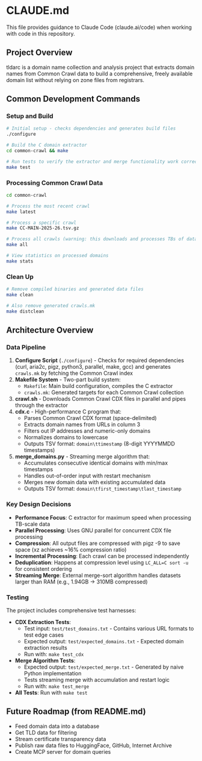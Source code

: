 # CLAUDE.md

This file provides guidance to Claude Code (claude.ai/code) when working with code in this repository.

## Project Overview

tldarc is a domain name collection and analysis project that extracts domain names from Common Crawl data to build a comprehensive, freely available domain list without relying on zone files from registrars.

## Common Development Commands

### Setup and Build
```bash
# Initial setup - checks dependencies and generates build files
./configure

# Build the C domain extractor
cd common-crawl && make

# Run tests to verify the extractor and merge functionality work correctly
make test
```

### Processing Common Crawl Data
```bash
cd common-crawl

# Process the most recent crawl
make latest

# Process a specific crawl
make CC-MAIN-2025-26.tsv.gz

# Process all crawls (warning: this downloads and processes TBs of data)
make all

# View statistics on processed domains
make stats
```

### Clean Up
```bash
# Remove compiled binaries and generated data files
make clean

# Also remove generated crawls.mk
make distclean
```

## Architecture Overview

### Data Pipeline
1. **Configure Script** (`./configure`) - Checks for required dependencies (curl, aria2c, pigz, python3, parallel, make, gcc) and generates `crawls.mk` by fetching the Common Crawl index
2. **Makefile System** - Two-part build system:
   - `Makefile`: Main build configuration, compiles the C extractor
   - `crawls.mk`: Generated targets for each Common Crawl collection
3. **crawl.sh** - Downloads Common Crawl CDX files in parallel and pipes through the extractor
4. **cdx.c** - High-performance C program that:
   - Parses Common Crawl CDX format (space-delimited)
   - Extracts domain names from URLs in column 3
   - Filters out IP addresses and numeric-only domains
   - Normalizes domains to lowercase
   - Outputs TSV format: `domain\ttimestamp` (8-digit YYYYMMDD timestamps)
5. **merge_domains.py** - Streaming merge algorithm that:
   - Accumulates consecutive identical domains with min/max timestamps
   - Handles out-of-order input with restart mechanism
   - Merges new domain data with existing accumulated data
   - Outputs TSV format: `domain\tfirst_timestamp\tlast_timestamp`

### Key Design Decisions
- **Performance Focus**: C extractor for maximum speed when processing TB-scale data
- **Parallel Processing**: Uses GNU parallel for concurrent CDX file processing
- **Compression**: All output files are compressed with pigz -9 to save space (xz achieves ~16% compression ratio)
- **Incremental Processing**: Each crawl can be processed independently
- **Deduplication**: Happens at compression level using `LC_ALL=C sort -u` for consistent ordering
- **Streaming Merge**: External merge-sort algorithm handles datasets larger than RAM (e.g., 1.94GB → 310MB compressed)

### Testing
The project includes comprehensive test harnesses:
- **CDX Extraction Tests**:
  - Test input: `test/test_domains.txt` - Contains various URL formats to test edge cases
  - Expected output: `test/expected_domains.txt` - Expected domain extraction results
  - Run with: `make test_cdx`
- **Merge Algorithm Tests**:
  - Expected output: `test/expected_merge.txt` - Generated by naive Python implementation
  - Tests streaming merge with accumulation and restart logic
  - Run with: `make test_merge`
- **All Tests**: Run with `make test`

## Future Roadmap (from README.md)
- Feed domain data into a database
- Get TLD data for filtering
- Stream certificate transparency data
- Publish raw data files to HuggingFace, GitHub, Internet Archive
- Create MCP server for domain queries
